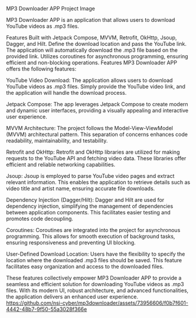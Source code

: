 MP3 Downloader APP
Project Image

MP3 Downloader APP is an application that allows users to download YouTube videos as .mp3 files.

Features
Built with Jetpack Compose, MVVM, Retrofit, OkHttp, Jsoup, Dagger, and Hilt.
Define the download location and pass the YouTube link. The application will automatically download the .mp3 file based on the provided link.
Utilizes coroutines for asynchronous programming, ensuring efficient and non-blocking operations.
Features
MP3 Downloader APP offers the following features:

YouTube Video Download: The application allows users to download YouTube videos as .mp3 files. Simply provide the YouTube video link, and the application will handle the download process.

Jetpack Compose: The app leverages Jetpack Compose to create modern and dynamic user interfaces, providing a visually appealing and interactive user experience.

MVVM Architecture: The project follows the Model-View-ViewModel (MVVM) architectural pattern. This separation of concerns enhances code readability, maintainability, and testability.

Retrofit and OkHttp: Retrofit and OkHttp libraries are utilized for making requests to the YouTube API and fetching video data. These libraries offer efficient and reliable networking capabilities.

Jsoup: Jsoup is employed to parse YouTube video pages and extract relevant information. This enables the application to retrieve details such as video title and artist name, ensuring accurate file downloads.

Dependency Injection (Dagger/Hilt): Dagger and Hilt are used for dependency injection, simplifying the management of dependencies between application components. This facilitates easier testing and promotes code decoupling.

Coroutines: Coroutines are integrated into the project for asynchronous programming. This allows for smooth execution of background tasks, ensuring responsiveness and preventing UI blocking.

User-Defined Download Location: Users have the flexibility to specify the location where the downloaded .mp3 files should be saved. This feature facilitates easy organization and access to the downloaded files.

These features collectively empower MP3 Downloader APP to provide a seamless and efficient solution for downloading YouTube videos as .mp3 files. With its modern UI, robust architecture, and advanced functionalities, the application delivers an enhanced user experience.
https://github.com/nsi-cyber/mp3downloader/assets/73956606/f0b7f601-4442-48b7-9f50-55a3028f366e


